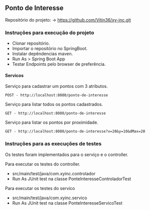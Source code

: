 ## Ponto de Interesse
Repositório do projeto: -> https://github.com/Vitin36/xy-inc.git

### Instruções para execução do projeto
- Clonar repositório.
- Importar o repositório no SpringBoot.
- Instalar depêndencias maven.
- Run As > Spring Boot App
- Testar Endpoints pelo browser de preferência.

#### Servicos

Serviço para cadastrar um pontos com 3 atributos.
```
POST - http://localhost:8080/ponto-de-interesse
```

Serviço para listar todos os pontos cadastrados.
```
GET - http://localhost:8080/ponto-de-interesse
```

Serviço para listar os pontos por proximidade.
```
GET - http://localhost:8080/ponto-de-interesse?x=20&y=10&dMax=20
```

### Instruções para as execuções de testes

Os testes foram implementados para o serviço e o controller.

Para executar os testes do controller.
- src/main/test/java/com.xyinc.controlador
- Run As JUnit test na classe PonteInteresseControladorTest

Para executar os testes do servico
- src/main/test/java/com.xyinc.servico
- Run As JUnit test na classe PonteInteresseServicoTest


